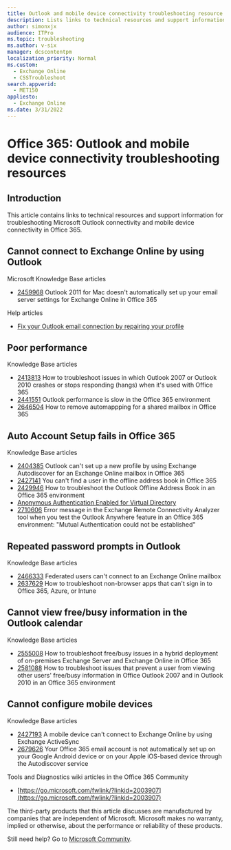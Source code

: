 ```yaml
---
title: Outlook and mobile device connectivity troubleshooting resource for Office 365
description: Lists links to technical resources and support information for troubleshooting Outlook connectivity and mobile device connectivity in Office 365.
author: simonxjx
audience: ITPro
ms.topic: troubleshooting
ms.author: v-six
manager: dcscontentpm
localization_priority: Normal
ms.custom: 
  - Exchange Online
  - CSSTroubleshoot
search.appverid: 
  - MET150
appliesto: 
  - Exchange Online
ms.date: 3/31/2022
---
```

# Office 365: Outlook and mobile device connectivity troubleshooting resources

## Introduction

This article contains links to technical resources and support information for troubleshooting Microsoft Outlook connectivity and mobile device connectivity in Office 365.

## Cannot connect to Exchange Online by using Outlook

Microsoft Knowledge Base articles

- [2459968](https://support.microsoft.com/help/2459968) Outlook 2011 for Mac doesn't automatically set up your email server settings for Exchange Online in Office 365

Help articles

- [Fix your Outlook email connection by repairing your profile](https://support.office.com/article/fix-your-outlook-email-connection-by-repairing-your-profile-4d5febf6-7623-486b-9a9f-d5cfc4264af3)

## Poor performance

Knowledge Base articles

- [2413813](https://support.microsoft.com/help/2413813) How to troubleshoot issues in which Outlook 2007 or Outlook 2010 crashes or stops responding (hangs) when it's used with Office 365
- [2441551](https://support.microsoft.com/help/2441551) Outlook performance is slow in the Office 365 environment
- [2646504](https://support.microsoft.com/help/2646504) How to remove automappping for a shared mailbox in Office 365

## Auto Account Setup fails in Office 365

Knowledge Base articles

- [2404385](https://support.microsoft.com/help/2404385) Outlook can't set up a new profile by using Exchange Autodiscover for an Exchange Online mailbox in Office 365
- [2427141](https://support.microsoft.com/help/2427141) You can't find a user in the offline address book in Office 365
- [2429946](https://support.microsoft.com/help/2429946) How to troubleshoot the Outlook Offline Address Book in an Office 365 environment
- [Anonymous Authentication Enabled for Virtual Directory](/connectivity-analyzer/anonymous-authentication-enabled-virtual-directory)
- [2710606](https://support.microsoft.com/help/2710606) Error message in the Exchange Remote Connectivity Analyzer tool when you test the Outlook Anywhere feature in an Office 365 environment: "Mutual Authentication could not be established"

## Repeated password prompts in Outlook

Knowledge Base articles

- [2466333](https://support.microsoft.com/help/2466333) Federated users can't connect to an Exchange Online mailbox
- [2637629](https://support.microsoft.com/help/2637629) How to troubleshoot non-browser apps that can't sign in to Office 365, Azure, or Intune

## Cannot view free/busy information in the Outlook calendar

Knowledge Base articles

- [2555008](https://support.microsoft.com/help/2555008) How to troubleshoot free/busy issues in a hybrid deployment of on-premises Exchange Server and Exchange Online in Office 365
- [2581088](https://support.microsoft.com/help/2581088) How to troubleshoot issues that prevent a user from viewing other users' free/busy information in Office Outlook 2007 and in Outlook 2010 in an Office 365 environment

## Cannot configure mobile devices

Knowledge Base articles

- [2427193](https://support.microsoft.com/help/2427193) A mobile device can't connect to Exchange Online by using Exchange ActiveSync
- [2679626](https://support.microsoft.com/help/2679626) Your Office 365 email account is not automatically set up on your Google Android device or on your Apple iOS-based device through the Autodiscover service

Tools and Diagnostics wiki articles in the Office 365 Community

- [https://go.microsoft.com/fwlink/?linkid=2003907](https://go.microsoft.com/fwlink/?linkid=2003907)
  
The third-party products that this article discusses are manufactured by companies that are independent of Microsoft. Microsoft makes no warranty, implied or otherwise, about the performance or reliability of these products.

Still need help? Go to [Microsoft Community](https://answers.microsoft.com/).
